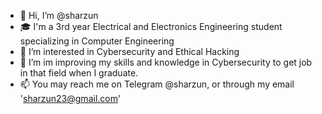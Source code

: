 - 👋 Hi, I’m @sharzun
- 🎓 I'm a 3rd year Electrical and Electronics Engineering student specializing in Computer Engineering
- 🔎 I’m interested in Cybersecurity and Ethical Hacking
- 🌱 I’m im improving my skills and knowledge in Cybersecurity to get job in that field when I graduate.
- 📫 You may reach me on Telegram @sharzun, or through my email 'sharzun23@gmail.com'

<!---
sharzun/sharzun is a ✨ special ✨ repository because its `README.md` (this file) appears on your GitHub profile.
You can click the Preview link to take a look at your changes.
--->
